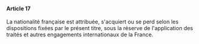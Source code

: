 #### Article 17

La nationalité française est attribuée, s'acquiert ou se perd selon les dispositions fixées par le présent titre, sous la réserve de l'application des traités et autres engagements internationaux de la France.


